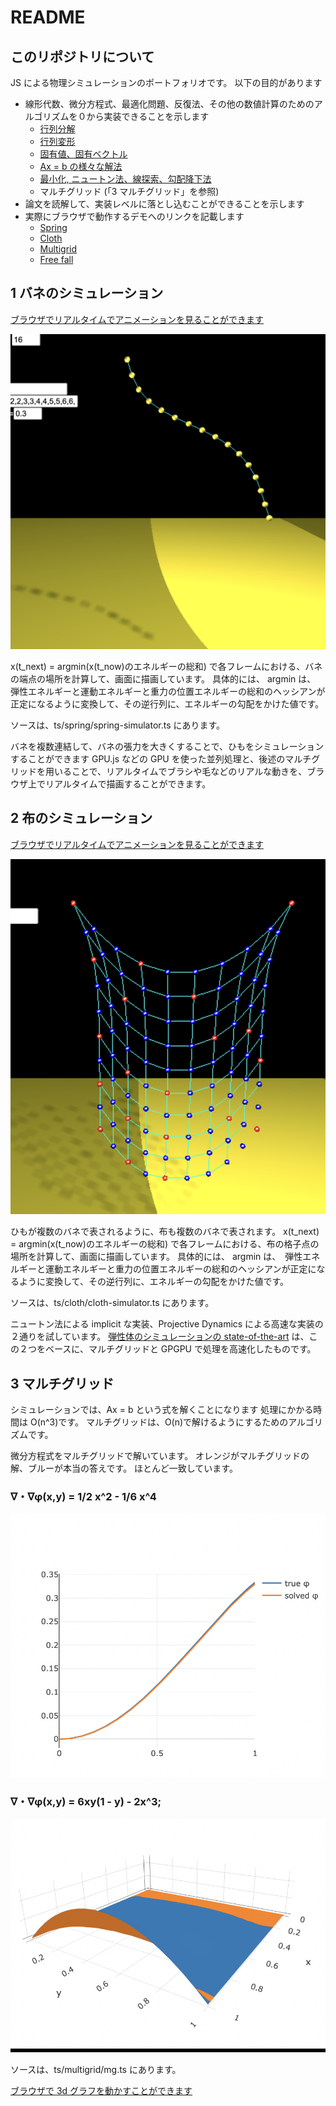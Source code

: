 # README

## このリポジトリについて

JS による物理シミュレーションのポートフォリオです。
以下の目的があります

- 線形代数、微分方程式、最適化問題、反復法、その他の数値計算のためのアルゴリズムを０から実装できることを示します
  - [行列分解](https://github.com/sm921/cloth-simulation/blob/main/ts/helpers/math/matrix-decomposition.ts)
  - [行列変形](https://github.com/sm921/cloth-simulation/blob/main/ts/helpers/math/matrix-modification.ts)
  - [固有値、固有ベクトル](https://github.com/sm921/cloth-simulation/blob/main/ts/helpers/math/matrix-eigen.ts)
  - [Ax = b の様々な解法](https://github.com/sm921/cloth-simulation/blob/main/ts/helpers/math/solver.ts)
  - [最小化, ニュートン法、線探索、勾配降下法](https://github.com/sm921/cloth-simulation/blob/main/ts/helpers/algorithm/descent-method.ts)
  - マルチグリッド (「3 マルチグリッド」を参照)
- 論文を読解して、実装レベルに落とし込むことができることを示します
- 実際にブラウザで動作するデモへのリンクを記載します
  - [Spring](https://sm921.github.io/spring)
  - [Cloth](https://sm921.github.io/cloth)
  - [Multigrid](https://sm921.github.io/multigrid)
  - [Free fall](https://sm921.github.io/free-fall)

## 1 バネのシミュレーション

[ブラウザでリアルタイムでアニメーションを見ることができます](https://sm921.github.io/spring)

![spring](images/spring.png "spring")

x(t_next) = argmin(x(t_now)のエネルギーの総和) で各フレームにおける、バネの端点の場所を計算して、画面に描画しています。
具体的には、 argmin は、　弾性エネルギーと運動エネルギーと重力の位置エネルギーの総和のヘッシアンが正定になるように変換して、その逆行列に、エネルギーの勾配をかけた値です。

ソースは、ts/spring/spring-simulator.ts にあります。

バネを複数連結して、バネの張力を大きくすることで、ひもをシミュレーションすることができます
GPU.js などの GPU を使った並列処理と、後述のマルチグリッドを用いることで、リアルタイムでブラシや毛などのリアルな動きを、ブラウザ上でリアルタイムで描画することができます。

## 2 布のシミュレーション

[ブラウザでリアルタイムでアニメーションを見ることができます](https://sm921.github.io/cloth)

![cloth](images/cloth.png "cloth")

ひもが複数のバネで表されるように、布も複数のバネで表されます。
x(t_next) = argmin(x(t_now)のエネルギーの総和) で各フレームにおける、布の格子点の場所を計算して、画面に描画しています。
具体的には、 argmin は、　弾性エネルギーと運動エネルギーと重力の位置エネルギーの総和のヘッシアンが正定になるように変換して、その逆行列に、エネルギーの勾配をかけた値です。

ソースは、ts/cloth/cloth-simulator.ts にあります。

ニュートン法による implicit な実装、Projective Dynamics による高速な実装の２通りを試しています。
[弾性体のシミュレーションの state-of-the-art](https://tiantianliu.cn/papers/xian2019multigrid/xian2019multigrid.html) は、この２つをベースに、マルチグリッドと GPGPU で処理を高速化したものです。

## 3 マルチグリッド

シミュレーションでは、Ax = b という式を解くことになります
処理にかかる時間は O(n^3)です。
マルチグリッドは、O(n)で解けるようにするためのアルゴリズムです。

微分方程式をマルチグリッドで解いています。
オレンジがマルチグリッドの解、ブルーが本当の答えです。
ほとんど一致しています。

### ∇・∇φ(x,y) = 1/2 x^2 - 1/6 x^4

![mg1d](images/mg1d.png "mg1d")

### ∇・∇φ(x,y) = 6xy(1 - y) - 2x^3;

![mg2d](images/mg2d.png "mg2d")

ソースは、ts/multigrid/mg.ts にあります。

[ブラウザで 3d グラフを動かすことができます](https://sm921.github.io/multigrid)

